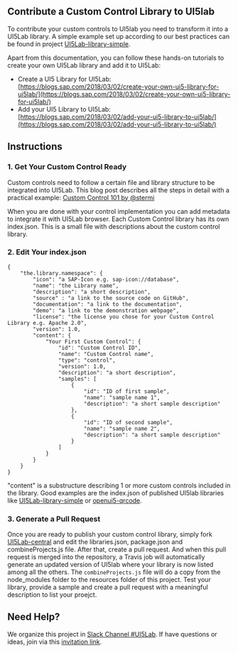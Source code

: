 ## Contribute a Custom Control Library to UI5lab

To contribute your custom controls to UI5lab you need to transform it into a UI5Lab library.
A simple example set up according to our best practices can be found in project [UI5Lab-library-simple](https://github.com/UI5Lab/UI5Lab-library-simple). 

Apart from this documentation, you can follow these hands-on tutorials to create your own UI5Lab library and add it to UI5Lab:
* Create a UI5 Library for UI5Lab: [https://blogs.sap.com/2018/03/02/create-your-own-ui5-library-for-ui5lab/](https://blogs.sap.com/2018/03/02/create-your-own-ui5-library-for-ui5lab/)
* Add your UI5 Library to UI5Lab: [https://blogs.sap.com/2018/03/02/add-your-ui5-library-to-ui5lab/](https://blogs.sap.com/2018/03/02/add-your-ui5-library-to-ui5lab/)

## Instructions


### 1. Get Your Custom Control Ready
Custom controls need to follow a certain file and library structure to be integrated into UI5Lab.
This blog post describes all the steps in detail with a practical example:
[Custom Control 101 by @stermi](https://medium.com/@stermi/custom-control-101-sapui5-openui5-tipoftheday-customcontrol-fd51a85bbed3)

When you are done with your control implementation you can add metadata to integrate it with UI5Lab browser. Each Custom Control library has its own index.json. This is a small file with descriptions about the custom control library. 

###  2. Edit Your index.json
    {
        "the.library.namespace": {
            "icon": "a SAP-Icon e.g. sap-icon://database",
            "name": "the Library name",
            "description": "a short description",
            "source" : "a link to the source code on GitHub",
            "documentation": "a link to the documentation",
            "demo": "a link to the demonstration webpage",
            "license": "the license you chose for your Custom Control Library e.g. Apache 2.0",
            "version": 1.0,
            "content": {
                "Your First Custom Control": {
                    "id": "Custom Control ID",
                    "name": "Custom Control name",
                    "type": "control",
                    "version": 1.0,
                    "description": "a short description",
                    "samples": [
                        {
                            "id": "ID of first sample",
                            "name": "sample name 1",
                            "description": "a short sample description"
                        },
                        {
                            "id": "ID of second sample",
                            "name": "sample name 2",
                            "description": "a short sample description"
                        }
                    ]
                }
            }
        }
    }
"content" is a substructure describing 1 or more custom controls included in the library.
Good examples are the index.json of published UI5lab libraries like [UI5Lab-library-simple](https://github.com/UI5Lab/UI5Lab-library-simple/blob/master/test/ui5lab/geometry/index.json) or [openui5-qrcode](https://github.com/StErMi/openui5-qrcode/blob/master/test/index.json).

### 3. Generate a Pull Request
Once you are ready to publish your custom control library, simply fork [UI5Lab-central](https://github.com/UI5Lab/UI5Lab-central) and edit the libraries.json, package.json and combineProjects.js file. After that, create a pull request. And when this pull request is merged into the repository, a Travis job will automatically generate an updated version of UI5lab where your library is now listed among all the others.
The ```combineProjects.js``` file will do a copy from the node_modules folder to the resources folder of this project. Test your library, provide a sample and create a pull request with a meaningful description to list your proejct.

## Need Help?

We organize this project in [Slack Channel #UI5Lab](https://openui5.slack.com/messages/UI5lab).
If have questions or ideas, join via this [invitation link](http://slackui5invite.herokuapp.com/).


